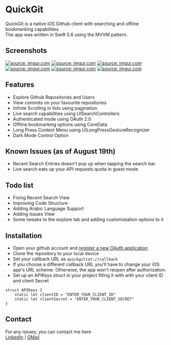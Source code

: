 # QuickGit
QuickGit is a native iOS Github client with searching and offline bookmarking capabilities. \
The app was written in Swift 5.6 using the MVVM pattern.

## Screenshots
<a href="https://imgur.com/zKALpmw"><img src="https://i.imgur.com/zKALpmwl.png" title="source: imgur.com" /></a>
<a href="https://imgur.com/yb2o75i"><img src="https://i.imgur.com/yb2o75il.png" title="source: imgur.com" /></a>
<a href="https://imgur.com/3Cp9KU0"><img src="https://i.imgur.com/3Cp9KU0l.png" title="source: imgur.com" /></a>
<a href="https://imgur.com/WGorTzR"><img src="https://i.imgur.com/WGorTzRl.png" title="source: imgur.com" /></a>
<a href="https://imgur.com/GzaJCm2"><img src="https://i.imgur.com/GzaJCm2l.png" title="source: imgur.com" /></a>
<a href="https://imgur.com/Sfy3IUm"><img src="https://i.imgur.com/Sfy3IUml.png" title="source: imgur.com" /></a>

## Features
- Explore Github Repositories and Users
- View commits on your favourite repositories
- Infinte Scrolling in lists using pagination
- Live search capabilities using UISearchControllers
- Authenticated mode using OAuth 2.0
- Offline bookmarking options using CoreData
- Long Press Context Menu using UILongPressGestureRecognizer
- Dark Mode Control Option

## Known Issues (as of August 19th)
- Recent Search Entries doesn't pop up when tapping the search bar
- Live search eats up your API requests quota in guest mode

## Todo list
- Fixing Recent Search View
- Improving Code Structure
- Adding Arabic Language Support
- Adding Issues View
- Some tweaks to the explore tab and adding customistation options to it

## Installation
- Open your github account and [register a new OAuth application](https://github.com/settings/applications/new)
- Clone the repository to your local device
- Set your callback URL as `quickgitcat://callback`
- If you choose a different callback URL you'll have to change your iOS app's URL scheme. Otherwise, the app won't reopen after authorization.
- Set up an APIKeys struct in your project filling it with with your client ID and client Secret
```
struct APIKeys {
    static let clientID = "ENTER_YOUR_CLIENT_ID"
    static let clientSecret = "ENTER_YOUR_CLIENT_SECRET"
}
```

## Contact
For any issues, you can contact me here\
[LinkedIn](https://www.linkedin.com/in/lefathy/) | [GMail](mailto:ahmedfathy.mha@gmail.com)
